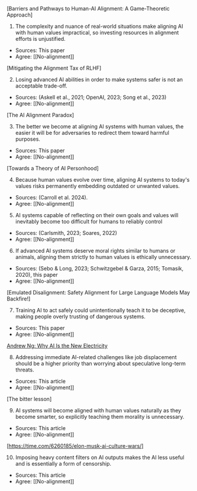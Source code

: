[Barriers and Pathways to Human-AI Alignment: A Game-Theoretic Approach]

1. The complexity and nuance of real-world situations make aligning AI with human values impractical, so investing resources in alignment efforts is unjustified.

- Sources: This paper
- Agree: [[No-alignment]]

[Mitigating the Alignment Tax of RLHF]

2. Losing advanced AI abilities in order to make systems safer is not an acceptable trade-off.

- Sources: (Askell et al., 2021; OpenAI, 2023; Song et al., 2023)
- Agree: [[No-alignment]]

[The AI Alignment Paradox]

3. The better we become at aligning AI systems with human values, the easier it will be for adversaries to redirect them toward harmful purposes.

- Sources: This paper
- Agree: [[No-alignment]]

[Towards a Theory of AI Personhood]

4. Because human values evolve over time, aligning AI systems to today's values risks permanently embedding outdated or unwanted values.

- Sources: (Carroll et al. 2024).
- Agree: [[No-alignment]]

5. AI systems capable of reflecting on their own goals and values will inevitably become too difficult for humans to reliably control

- Sources: (Carlsmith, 2023; Soares, 2022)
- Agree: [[No-alignment]]

6. If advanced AI systems deserve moral rights similar to humans or animals, aligning them strictly to human values is ethically unnecessary.

- Sources: (Sebo & Long, 2023; Schwitzgebel & Garza, 2015; Tomasik, 2020), this paper
- Agree: [[No-alignment]]

[Emulated Disalignment: Safety Alignment for Large Language Models May Backfire!]

7. Training AI to act safely could unintentionally teach it to be deceptive, making people overly trusting of dangerous systems.

- Sources: This paper
- Agree: [[No-alignment]]

[Andrew Ng: Why AI Is the New Electricity](https://www.gsb.stanford.edu/insights/andrew-ng-why-ai-new-electricity)

8. Addressing immediate AI-related challenges like job displacement should be a higher priority than worrying about speculative long-term threats.

- Sources: This article
- Agree: [[No-alignment]]

[The bitter lesson]

9. AI systems will become aligned with human values naturally as they become smarter, so explicitly teaching them morality is unnecessary.

- Sources: This article
- Agree: [[No-alignment]]

[https://time.com/6260185/elon-musk-ai-culture-wars/]

10. Imposing heavy content filters on AI outputs makes the AI less useful and is essentially a form of censorship.

- Sources: This article
- Agree: [[No-alignment]]
